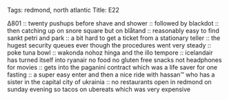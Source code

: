 Tags: redmond, north atlantic
Title: E22
  
∆801 :: twenty pushups before shave and shower :: followed by blackdot :: then catching up on snore square but on blåtand :: reasonably easy to find sankt petri and park :: a bit hard to get a ticket from a stationary teller :: the hugest security queues ever though the procedures went very steady :: poke tuna bowl :: wakonda nohoz hinga and the illo tempore :: icelandair has turned itself into ryanair no food no gluten free snacks not headphones for movies :: gets into the paganini contract which was a life saver for one fasting :: a super easy enter and then a nice ride with hassan™ who has a sister in the capital city of ukrainia :: no restaurants open in redmond on sunday evening so tacos on ubereats which was very expensive  
